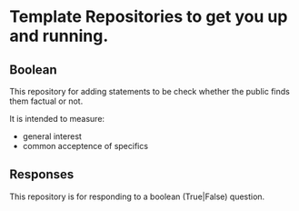# Template Repositories to get you up and running.

## Boolean
This repository for adding statements to be check whether the public finds them factual or not.

It is intended to measure:
- general interest
- common acceptence of specifics

## Responses
This repository is for responding to a boolean (True|False) question.


